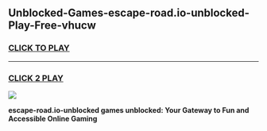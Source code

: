 
## Unblocked-Games-escape-road.io-unblocked-Play-Free-vhucw
<h3>
<a href="https://premium76.site?title=escape-road.io-unblocked&ref=19M">CLICK TO PLAY</a></h3>
<hr>

<h3>
<a href="https://premium76.site?title=escape-road.io-unblocked&ref=19M">CLICK 2 PLAY</a>
  
</h3>

<a href="https://premium76.site?title=escape-road.io-unblocked&ref=19M"><img src="https://clearcache.store/games.png"></a>


**escape-road.io-unblocked games unblocked: Your Gateway to Fun and Accessible Online Gaming**
